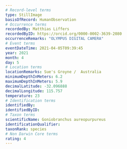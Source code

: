 ```yaml
---
# Record-level terms
type: StillImage
basisOfRecord: HumanObservation
# Occurrence terms
recordedBy: Matthias Liffers
recordedByID: https://orcid.org/0000-0002-3639-2080
occurrenceRemarks: "OLYMPUS DIGITAL CAMERA"
# Event terms
eventDateTime: 2021-04-05T09:39:45
year: 2021
month: 4
day: 5
# Location terms
locationRemarks: Sue's Groyne /  Australia
minimumDepthInMeters: 6.2
maximumDepthInMeters: 5.9
decimalLatitude: -32.096888
decimalLongitude: 115.757
temperature: 23
# Identification terms
identifiedBy: 
identifiedByID: 
# Taxon terms
scientificName: Goniobranchus aureopurpureus
identificationQualifier: 
taxonRank: species
# Non Darwin Core terms
rating: 4
---
```


